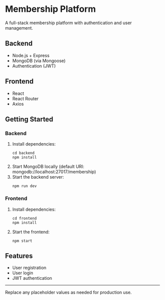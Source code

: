 # Membership Platform

A full-stack membership platform with authentication and user management.

## Backend
- Node.js + Express
- MongoDB (via Mongoose)
- Authentication (JWT)

## Frontend
- React
- React Router
- Axios

## Getting Started

### Backend
1. Install dependencies:
   ```
   cd backend
   npm install
   ```
2. Start MongoDB locally (default URI: mongodb://localhost:27017/membership)
3. Start the backend server:
   ```
   npm run dev
   ```

### Frontend
1. Install dependencies:
   ```
   cd frontend
   npm install
   ```
2. Start the frontend:
   ```
   npm start
   ```

## Features
- User registration
- User login
- JWT authentication

---
Replace any placeholder values as needed for production use.
